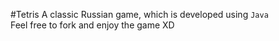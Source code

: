 #Tetris
A classic Russian game, which is developed using `Java`  
Feel free to fork and enjoy the game XD

